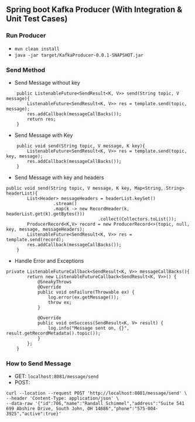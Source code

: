 ## Spring boot Kafka Producer (With Integration & Unit Test Cases)

### Run Producer


* `mvn clean install` 
* `java -jar target/KafkaProducer-0.0.1-SNAPSHOT.jar`

### Send Method

* Send Message without key

```
    public ListenableFuture<SendResult<K, V>> send(String topic, V message){
        ListenableFuture<SendResult<K, V>> res = template.send(topic, message);
        res.addCallback(messageCallBacks());
        return res;
    }
```

* Send Message with Key
```
    public void send(String topic, V message, K key){
        ListenableFuture<SendResult<K, V>> res = template.send(topic, key, message);
        res.addCallback(messageCallBacks());
    }
```

* Send Message with key and headers

```
public void send(String topic, V message, K key, Map<String, String> headerList){
        List<Header> messageHeaders = headerList.keySet()
                  .stream()
                  .map(k -> new RecordHeader(k, headerList.get(k).getBytes()))
                                   .collect(Collectors.toList());
        ProducerRecord<K,V> record = new ProducerRecord<>(topic, null, key, message, messageHeaders);
        ListenableFuture<SendResult<K, V>> res = template.send(record);
        res.addCallback(messageCallBacks());
    }
```
* Handle Error and Exceptions

```
private ListenableFutureCallback<SendResult<K, V>> messageCallBacks(){
        return new ListenableFutureCallback<SendResult<K, V>>() {
            @SneakyThrows
            @Override
            public void onFailure(Throwable ex) {
                log.error(ex.getMessage());
                throw ex;
            }

            @Override
            public void onSuccess(SendResult<K, V> result) {
                log.info("Message sent on, {}", result.getRecordMetadata().topic());
            }
        };
    }
```


### How to Send Message
* GET: `localhost:8081/message/send`
* POST: 

```
curl --location --request POST 'http://localhost:8081/message/send' \
--header 'Content-Type: application/json' \
--data-raw '{"id":706,"name":"Randall Schimmel","address":"Suite 541 699 Abshire Drive, South John, OH 14686","phone":"575-004-3925","active":true}'
```
